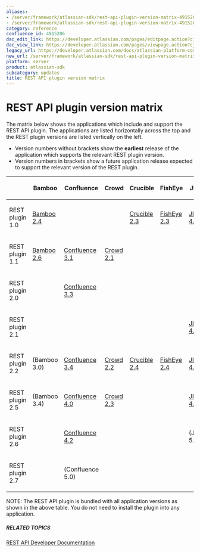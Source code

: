 ```yaml
---
aliases:
- /server/framework/atlassian-sdk/rest-api-plugin-version-matrix-4915206.html
- /server/framework/atlassian-sdk/rest-api-plugin-version-matrix-4915206.md
category: reference
confluence_id: 4915206
dac_edit_link: https://developer.atlassian.com/pages/editpage.action?cjm=wozere&pageId=4915206
dac_view_link: https://developer.atlassian.com/pages/viewpage.action?cjm=wozere&pageId=4915206
legacy_url: https://developer.atlassian.com/docs/atlassian-platform-common-components/rest-api-development/rest-api-plugin-version-matrix
new_url: /server/framework/atlassian-sdk/rest-api-plugin-version-matrix
platform: server
product: atlassian-sdk
subcategory: updates
title: REST API plugin version matrix
---
```

# REST API plugin version matrix

The matrix below shows the applications which include and support the REST API plugin. The applications are listed horizontally across the top and the REST plugin versions are listed vertically on the left.

-   Version numbers without brackets show the **earliest** release of the application which supports the relevant REST plugin version.
-   Version numbers in brackets show a future application release expected to support the relevant version of the REST plugin.

<table>
<colgroup>
<col style="width: 12%" />
<col style="width: 12%" />
<col style="width: 12%" />
<col style="width: 12%" />
<col style="width: 12%" />
<col style="width: 12%" />
<col style="width: 12%" />
<col style="width: 12%" />
</colgroup>
<thead>
<tr class="header">
<th><p> </p></th>
<th><p>Bamboo</p></th>
<th><p>Confluence</p></th>
<th><p>Crowd</p></th>
<th><p>Crucible</p></th>
<th><p>FishEye</p></th>
<th><p>JIRA</p></th>
<th>Stash</th>
</tr>
</thead>
<tbody>
<tr class="odd">
<td><p>REST plugin 1.0</p></td>
<td><p><a href="http://confluence.atlassian.com/display/BAMBOO/Bamboo%202.4%20Release%20Notes" class="external-link">Bamboo 2.4</a></p></td>
<td><p> </p></td>
<td><p> </p></td>
<td><p><a href="http://confluence.atlassian.com/display/CRUCIBLE/Crucible%202.3%20Release%20Notes" class="external-link">Crucible 2.3</a></p></td>
<td><p><a href="http://confluence.atlassian.com/display/FISHEYE/FishEye%202.3%20Release%20Notes" class="external-link">FishEye 2.3</a></p></td>
<td><p><a href="http://confluence.atlassian.com/display/JIRA/JIRA%204.0%20Release%20Notes" class="external-link">JIRA 4.0</a></p></td>
<td> </td>
</tr>
<tr class="even">
<td><p>REST plugin 1.1</p></td>
<td><p><a href="http://confluence.atlassian.com/display/BAMBOO/Bamboo%202.6%20Release%20Notes" class="external-link">Bamboo 2.6</a></p></td>
<td><p><a href="http://confluence.atlassian.com/display/DOC/Confluence%203.1%20Release%20Notes" class="external-link">Confluence 3.1</a></p></td>
<td><p><a href="http://confluence.atlassian.com/display/CROWD/Crowd%202.1%20Release%20Notes" class="external-link">Crowd 2.1</a></p></td>
<td><p> </p></td>
<td><p> </p></td>
<td><p> </p></td>
<td> </td>
</tr>
<tr class="odd">
<td><p>REST plugin 2.0</p></td>
<td><p> </p></td>
<td><p><a href="http://confluence.atlassian.com/display/DOC/Confluence%203.3%20Release%20Notes" class="external-link">Confluence 3.3</a></p></td>
<td><p> </p></td>
<td><p> </p></td>
<td><p> </p></td>
<td><p> </p></td>
<td> </td>
</tr>
<tr class="even">
<td><p>REST plugin 2.1</p></td>
<td><p> </p></td>
<td><p> </p></td>
<td><p> </p></td>
<td><p> </p></td>
<td><p> </p></td>
<td><p><a href="http://confluence.atlassian.com/display/JIRA/JIRA%204.2%20Release%20Notes" class="external-link">JIRA 4.2</a></p></td>
<td> </td>
</tr>
<tr class="odd">
<td><p>REST plugin 2.2</p></td>
<td><p>(Bamboo 3.0)</p></td>
<td><p><a href="http://confluence.atlassian.com/display/DOC/Confluence%203.4%20Release%20Notes" class="external-link">Confluence 3.4</a></p></td>
<td><p><a href="http://confluence.atlassian.com/display/CROWD/Crowd%202.2.2%20Release%20Notes" class="external-link">Crowd 2.2</a></p></td>
<td><p><a href="http://confluence.atlassian.com/display/CRUCIBLE/Crucible%202.4%20Release%20Notes" class="external-link">Crucible 2.4</a></p></td>
<td><p><a href="http://confluence.atlassian.com/display/FISHEYE/FishEye%202.4%20Release%20Notes" class="external-link">FishEye 2.4</a></p></td>
<td><p><a href="http://confluence.atlassian.com/display/JIRA/JIRA%204.3%20Release%20Notes" class="external-link">JIRA 4.3</a></p></td>
<td> </td>
</tr>
<tr class="even">
<td><p>REST plugin 2.5</p></td>
<td><p>(Bamboo 3.4)</p></td>
<td><p><a href="http://confluence.atlassian.com/display/DOC/Confluence%204.0%20Release%20Notes" class="external-link">Confluence 4.0</a></p></td>
<td><p><a href="http://confluence.atlassian.com/display/CROWD/Crowd%202.3.1%20Release%20Notes" class="external-link">Crowd 2.3</a></p></td>
<td><p> </p></td>
<td><p> </p></td>
<td><p><a href="http://confluence.atlassian.com/display/JIRA/JIRA%204.4%20Release%20Notes" class="external-link">JIRA 4.4</a></p></td>
<td> </td>
</tr>
<tr class="odd">
<td><p>REST plugin 2.6</p></td>
<td><p> </p></td>
<td><p><a href="http://confluence.atlassian.com/display/DOC/Confluence%204.2%20Release%20Notes" class="external-link">Confluence 4.2</a></p></td>
<td><p> </p></td>
<td><p> </p></td>
<td><p> </p></td>
<td><p>(JIRA 5.1)</p></td>
<td>  <a href="https://confluence.atlassian.com/display/STASH/Stash+1.0+release+notes" class="external-link">Stash 1.0</a></td>
</tr>
<tr class="even">
<td><p>REST plugin 2.7</p></td>
<td><p> </p></td>
<td><p>(Confluence 5.0)</p></td>
<td><p> </p></td>
<td><p> </p></td>
<td><p> </p></td>
<td><p> </p></td>
<td><a href="https://confluence.atlassian.com/display/STASH/Stash+1.3+release+notes" class="external-link">Stash 1.3</a></td>
</tr>
</tbody>
</table>

NOTE: The REST API plugin is bundled with all application versions as shown in the above table. You do not need to install the plugin into any application.

##### RELATED TOPICS

[REST API Developer Documentation](https://developer.atlassian.com/display/REST/REST+API+Developer+Documentation)
































































































































































































































